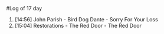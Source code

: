 #Log of 17 day

1. [14:56] John Parish - Bird Dog Dante - Sorry For Your Loss
1. [15:04] Restorations - The Red Door - The Red Door
